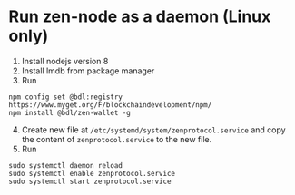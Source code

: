 # Run zen-node as a daemon (Linux only) 

1. Install nodejs version 8
2. Install lmdb from package manager
3. Run

```
npm config set @bdl:registry https://www.myget.org/F/blockchaindevelopment/npm/
npm install @bdl/zen-wallet -g
```
4. Create new file at `/etc/systemd/system/zenprotocol.service` and copy the content of `zenprotocol.service` to the new file.
5. Run 

```
sudo systemctl daemon reload
sudo systemctl enable zenprotocol.service
sudo systemctl start zenprotocol.service
```

